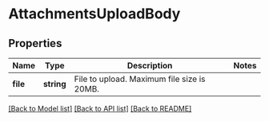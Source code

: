 # AttachmentsUploadBody

## Properties
Name | Type | Description | Notes
------------ | ------------- | ------------- | -------------
**file** | **string** | File to upload. Maximum file size is 20MB. | 

[[Back to Model list]](../../README.md#documentation-for-models) [[Back to API list]](../../README.md#documentation-for-api-endpoints) [[Back to README]](../../README.md)

